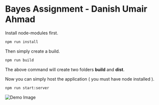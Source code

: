 # Bayes Assignment - Danish Umair Ahmad

Install node-modules first.
```bash
npm run install
```
Then simply create a build.
```bash
npm run build
```
The above command will create two folders __build__ and __dist__.

Now you can simply host the application ( you must have node installed ). 
```bash
npm run start:server
```
![Demo Image](https://ibb.co/xD94TrM)